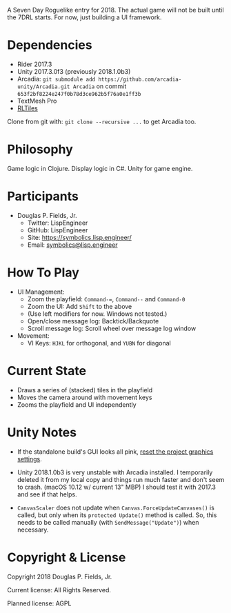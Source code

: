 A Seven Day Roguelike entry for 2018. The actual game will not be built
until the 7DRL starts. For now, just building a UI framework.

# Dependencies

* Rider 2017.3
* Unity 2017.3.0f3 (previously 2018.1.0b3)
* Arcadia: `git submodule add https://github.com/arcadia-unity/Arcadia.git Arcadia`
  on commit `653f2bf8224e247f0b78d3ce962b5f76a0e1ff3b`
* TextMesh Pro
* [RLTiles](https://github.com/statico/rltiles)

Clone from git with: `git clone --recursive ...` to get Arcadia too.

# Philosophy

Game logic in Clojure.
Display logic in C#.
Unity for game engine.

# Participants

* Douglas P. Fields, Jr.
  * Twitter: LispEngineer
  * GitHub: LispEngineer
  * Site: https://symbolics.lisp.engineer/
  * Email: symbolics@lisp.engineer


# How To Play

* UI Management:
  * Zoom the playfield: `Command-=`, `Command--` and `Command-0`
  * Zoom the UI: Add `Shift` to the above
  * (Use left modifiers for now. Windows not tested.)
  * Open/close message log: Backtick/Backquote
  * Scroll message log: Scroll wheel over message log window
* Movement:
  * VI Keys: `HJKL` for orthogonal, and `YUBN` for diagonal


# Current State

* Draws a series of (stacked) tiles in the playfield
* Moves the camera around with movement keys
* Zooms the playfield and UI independently


# Unity Notes

* If the standalone build's GUI looks all pink,
  [reset the project graphics settings](https://forum.unity.com/threads/everything-canvas-turns-pink-when-playing-windows-build.411603/).

* Unity 2018.1.0b3 is very unstable with Arcadia installed. I temporarily
  deleted it from my local copy and things run much faster and don't seem
  to crash. (macOS 10.12 w/ current 13" MBP) I should test it with 2017.3
  and see if that helps.
  
* `CanvasScaler` does not update when `Canvas.ForceUpdateCanvases()`
  is called, but only when its `protected Update()` method is called.
  So, this needs to be called manually (with `SendMessage("Update")`)
  when necessary.


# Copyright & License

Copyright 2018 Douglas P. Fields, Jr.

Current license: All Rights Reserved.

Planned license: AGPL
